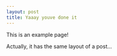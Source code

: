 ```yaml
---
layout: post
title: Yaaay youve done it
---
```


This is an example page!

Actually, it has the same layout of a post...